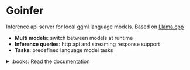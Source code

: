 # Goinfer

Inference api server for local ggml language models. Based on [Llama.cpp](https://github.com/ggerganov/llama.cpp)

- **Multi models**: switch between models at runtime
- **Inference queries**: http api and streaming response support
- **Tasks**: predefined language model tasks

<details>
<summary>:books: Read the <a href="https://synw.github.io/goinfer/">documentation</a></summary>

 - [Get started](https://synw.github.io/goinfer//get_started)
    - [Install](https://synw.github.io/goinfer//get_started/install)
    - [Configure](https://synw.github.io/goinfer//get_started/configure)
    - [Run](https://synw.github.io/goinfer//get_started/run)
 - [Api](https://synw.github.io/goinfer//api)
    - [Models state](https://synw.github.io/goinfer//api/models_state)
    - [Load model](https://synw.github.io/goinfer//api/load_model)
    - [Inference](https://synw.github.io/goinfer//api/inference)
    - [Tasks](https://synw.github.io/goinfer//api/tasks)

</details>